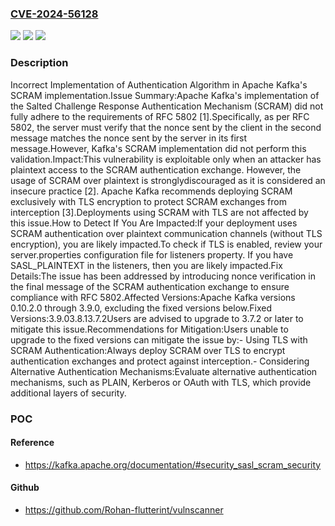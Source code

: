 ### [CVE-2024-56128](https://cve.mitre.org/cgi-bin/cvename.cgi?name=CVE-2024-56128)
![](https://img.shields.io/static/v1?label=Product&message=Apache%20Kafka&color=blue)
![](https://img.shields.io/static/v1?label=Version&message=0.10.2.0%3C%203.7.2%20&color=brighgreen)
![](https://img.shields.io/static/v1?label=Vulnerability&message=CWE-303%20Incorrect%20Implementation%20of%20Authentication%20Algorithm&color=brighgreen)

### Description

Incorrect Implementation of Authentication Algorithm in Apache Kafka's SCRAM implementation.Issue Summary:Apache Kafka's implementation of the Salted Challenge Response Authentication Mechanism (SCRAM) did not fully adhere to the requirements of RFC 5802 [1].Specifically, as per RFC 5802, the server must verify that the nonce sent by the client in the second message matches the nonce sent by the server in its first message.However, Kafka's SCRAM implementation did not perform this validation.Impact:This vulnerability is exploitable only when an attacker has plaintext access to the SCRAM authentication exchange. However, the usage of SCRAM over plaintext is stronglydiscouraged as it is considered an insecure practice [2]. Apache Kafka recommends deploying SCRAM exclusively with TLS encryption to protect SCRAM exchanges from interception [3].Deployments using SCRAM with TLS are not affected by this issue.How to Detect If You Are Impacted:If your deployment uses SCRAM authentication over plaintext communication channels (without TLS encryption), you are likely impacted.To check if TLS is enabled, review your server.properties configuration file for listeners property. If you have SASL_PLAINTEXT in the listeners, then you are likely impacted.Fix Details:The issue has been addressed by introducing nonce verification in the final message of the SCRAM authentication exchange to ensure compliance with RFC 5802.Affected Versions:Apache Kafka versions 0.10.2.0 through 3.9.0, excluding the fixed versions below.Fixed Versions:3.9.03.8.13.7.2Users are advised to upgrade to 3.7.2 or later to mitigate this issue.Recommendations for Mitigation:Users unable to upgrade to the fixed versions can mitigate the issue by:- Using TLS with SCRAM Authentication:Always deploy SCRAM over TLS to encrypt authentication exchanges and protect against interception.- Considering Alternative Authentication Mechanisms:Evaluate alternative authentication mechanisms, such as PLAIN, Kerberos or OAuth with TLS, which provide additional layers of security.

### POC

#### Reference
- https://kafka.apache.org/documentation/#security_sasl_scram_security

#### Github
- https://github.com/Rohan-flutterint/vulnscanner

